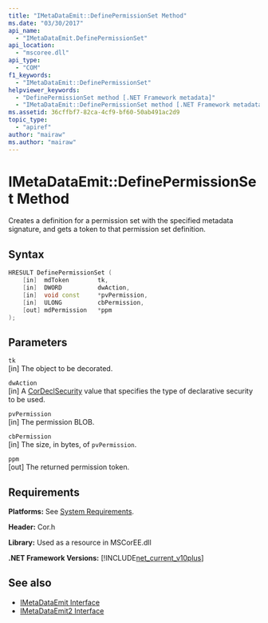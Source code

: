 ```yaml
---
title: "IMetaDataEmit::DefinePermissionSet Method"
ms.date: "03/30/2017"
api_name: 
  - "IMetaDataEmit.DefinePermissionSet"
api_location: 
  - "mscoree.dll"
api_type: 
  - "COM"
f1_keywords: 
  - "IMetaDataEmit::DefinePermissionSet"
helpviewer_keywords: 
  - "DefinePermissionSet method [.NET Framework metadata]"
  - "IMetaDataEmit::DefinePermissionSet method [.NET Framework metadata]"
ms.assetid: 36cffbf7-82ca-4cf9-bf60-50ab491ac2d9
topic_type: 
  - "apiref"
author: "mairaw"
ms.author: "mairaw"
---
```

# IMetaDataEmit::DefinePermissionSet Method
Creates a definition for a permission set with the specified metadata signature, and gets a token to that permission set definition.  
  
## Syntax  
  
```cpp  
HRESULT DefinePermissionSet (  
    [in]  mdToken        tk,   
    [in]  DWORD          dwAction,   
    [in]  void const     *pvPermission,   
    [in]  ULONG          cbPermission,   
    [out] mdPermission   *ppm   
);  
```  
  
## Parameters  
 `tk`  
 [in] The object to be decorated.  
  
 `dwAction`  
 [in] A [CorDeclSecurity](../../../../docs/framework/unmanaged-api/metadata/cordeclsecurity-enumeration.md) value that specifies the type of declarative security to be used.  
  
 `pvPermission`  
 [in] The permission BLOB.  
  
 `cbPermission`  
 [in] The size, in bytes, of `pvPermission`.  
  
 `ppm`  
 [out] The returned permission token.  
  
## Requirements  
 **Platforms:** See [System Requirements](../../../../docs/framework/get-started/system-requirements.md).  
  
 **Header:** Cor.h  
  
 **Library:** Used as a resource in MSCorEE.dll  
  
 **.NET Framework Versions:** [!INCLUDE[net_current_v10plus](../../../../includes/net-current-v10plus-md.md)]  
  
## See also

- [IMetaDataEmit Interface](../../../../docs/framework/unmanaged-api/metadata/imetadataemit-interface.md)
- [IMetaDataEmit2 Interface](../../../../docs/framework/unmanaged-api/metadata/imetadataemit2-interface.md)
